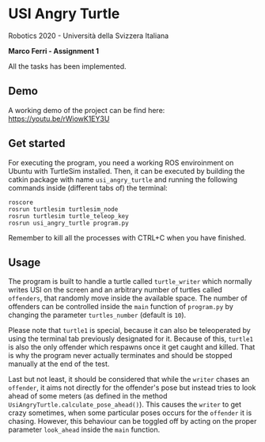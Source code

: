 # USI Angry Turtle

Robotics 2020 - Università della Svizzera Italiana

**Marco Ferri - Assignment 1**

All the tasks has been implemented.


## Demo

A working demo of the project can be find here: https://youtu.be/rWiowK1EY3U


## Get started

For executing the program, you need a working ROS enviroinment on Ubuntu with TurtleSim installed. Then, it can be executed by building the catkin package with name `usi_angry_turtle` and running the following commands inside (different tabs of) the terminal:

```
roscore
rosrun turtlesim turtlesim_node
rosrun turtlesim turtle_teleop_key 
rosrun usi_angry_turtle program.py
```

Remember to kill all the processes with CTRL+C when you have finished.


## Usage

The program is built to handle a turtle called `turtle_writer` which normally writes USI on the screen and an arbitrary number of turtles called `offenders`, that randomly move inside the available space. The number of offenders can be controlled inside the `main` function of `program.py` by changing the parameter `turtles_number` (default is `10`).

Please note that `turtle1` is special, because it can also be teleoperated by using the terminal tab previously designated for it. Because of this, `turtle1` is also the only offender which respawns once it get caught and killed. That is why the program never actually terminates and should be stopped manually at the end of the test.

Last but not least, it should be considered that while the `writer` chases an `offender`, it aims not directly for the offender's pose but instead tries to look ahead of some meters (as defined in the method `UsiAngryTurtle.calculate_pose_ahead()`). This causes the `writer` to get crazy sometimes, when some particular poses occurs for the `offender` it is chasing. However, this behaviour can be toggled off by acting on the proper parameter `look_ahead` inside the `main` function.



